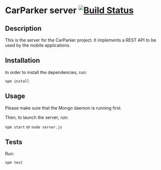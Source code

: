 # CarParker server [![Build Status](https://travis-ci.org/carparker/carparker-server.svg?branch=master)](https://travis-ci.org/carparker/carparker-server)

## Description

This is the server for the CarParker project. It implements a REST API to be used by the mobile applications.

## Installation

In order to install the dependencies, run:

`npm install`

## Usage

Please make sure that the Mongo daemon is running first.

Then, to launch the server, run:

`npm start` or `node server.js`

## Tests

Run:

`npm test`
